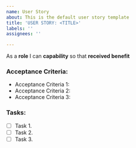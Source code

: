 ```yaml
---
name: User Story
about: This is the default user story template
title: 'USER STORY: <TITLE>'
labels: ''
assignees: ''

---
```


As a **role** I can **capability** so that **received benefit**

### Acceptance Criteria:

- Acceptance Criteria 1:
- Acceptance Criteria 2:
- Acceptance Criteria 3:

### Tasks:

- [ ] Task 1.
- [ ] Task 2.
- [ ] Task 3.
